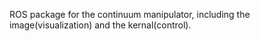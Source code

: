ROS package for the continuum manipulator, including the image(visualization) and the kernal(control).
